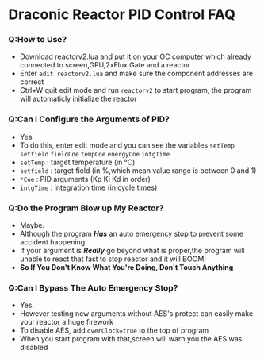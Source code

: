 # Draconic Reactor PID Control FAQ  
### Q:How to Use?  
- Download reactorv2.lua and put it on your OC computer which already connected to screen,GPU,2xFlux Gate and a reactor  
- Enter `edit reactorv2.lua` and make sure the component addresses are correct
- Ctrl+W quit edit mode and run `reactorv2` to start program, the program will automaticly initialize the reactor
### Q:Can I Configure the Arguments of PID?
- Yes.
- To do this, enter edit mode and you can see the variables `setTemp` `setfield` `fieldCoe` `tempCoe` `energyCoe` `intgTime`
- `setTemp` : target temperature (in °C)
- `setfield` : target field (in %,which mean value range is between 0 and 1)
- `*Coe` : PID arguments (Kp Ki Kd in order)
- `intgTime` : integration time (in cycle times)
### Q:Do the Program Blow up My Reactor?
- Maybe.
- Although the program ***Has*** an auto emergency stop to prevent some accident happening
- If your argument is ***Really*** go beyond what is proper,the program will unable to react that fast to stop reactor and it will BOOM!
- **So If You Don't Know What You're Doing, Don't Touch Anything**
### Q:Can I Bypass The Auto Emergency Stop?
- Yes.
- However testing new arguments without AES's protect can easily make your reactor a huge firework
- To disable AES, add `overClock=true` to the top of program
- When you start program with that,screen will warn you the AES was disabled 

